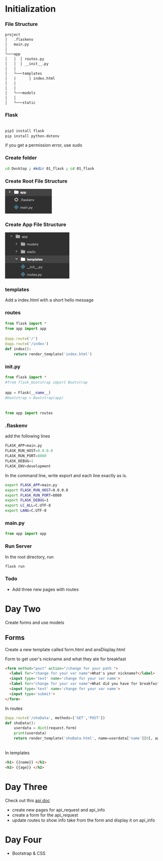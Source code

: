 # Initialization

### File Structure

```
project
│   .flaskenv
│   main.py    
│
└───app
│   │  │ routes.py
│   │  │ __init__.py
│   │
│   └───templates
│   |      │ index.html
│   |
│   │
│   └───models
│   │
│   └───static

```

### Flask

```bash

pip3 install flask
pip install python-dotenv

```
if you get a permission error, use sudo

### Create folder

``` bash
cd Desktop ; mkdir 01_flask ; cd 01_flask
```

### Create Root File Structure
![root_structure](app/static/images/root_img.png)

### Create App File Structure
![app_structure](app/static/images/app_tree.png)

### templates
Add a index.html with a short hello message

### routes
```python
from flask import *
from app import app

@app.route('/')
@app.route('/index')
def index():
    return render_template('index.html')
```
### __init__.py

```python
from flask import *
#from flask_bootstrap import Bootstrap

app = Flask(__name__)
#bootstrap = Bootstrap(app)


from app import routes
```

### .flaskenv
add the following lines
```python
FLASK_APP=main.py
FLASK_RUN_HOST=0.0.0.0
FLASK_RUN_PORT=8080
FLASK_DEBUG=1
FLASK_ENV=development
```

In the command line, write export and each line exactly as is.

```bash
export FLASK_APP=main.py
export FLASK_RUN_HOST=0.0.0.0
export FLASK_RUN_PORT=8080
export FLASK_DEBUG=1
export LC_ALL=C.UTF-8
export LANG=C.UTF-8
```


### main.py
```python
from app import app
```

### Run Server
In the root directory, run

```bash
flask run
```

### Todo
- Add three new pages with routes

# Day Two
Create forms and use models

## Forms
Create a new template called form.html and ansDisplay.html

Form to get user's nickname and what they ate for breakfast

```html
<form method="post" action="/change for your path ">
  <label for="change for your var name">What's your nickname?</label>
  <input type='text' name='change for your var name'>
  <label for="change for your var name">What did you have for breakfast?</label>
  <input type='text' name='change for your var name'>
  <input type='submit'>
</form>
```

In routes

```python
@app.route('/shoData', methods=['GET','POST'])
def shoData():
    userdata = dict(request.form)
    print(userdata)
    return render_template('shoData.html', name=userdata['name'][0], age=userdata['age'][0])
 
```
In templates

```html
<h1> {{name}} </h1>
<h2> {{age}} </h2>

```

# Day Three
Check out this [api doc](https://developers.giphy.com/docs/)

- create new pages for api_request and api_info
- create a form for the api_request
- update routes to show info take from the form and display it on api_info


# Day Four
- Bootstrap & CSS
